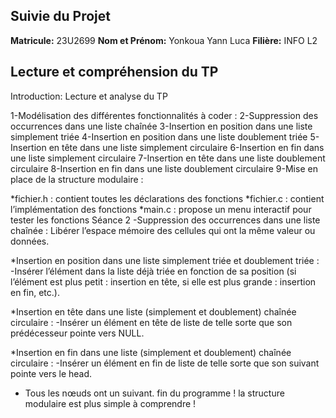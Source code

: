 ## Suivie du Projet

**Matricule:** 23U2699
**Nom et Prénom:** Yonkoua Yann Luca 
**Filière:** INFO L2

## Lecture et compréhension du TP 

Introduction:
Lecture et analyse du TP

1-Modélisation des différentes fonctionnalités à coder :
2-Suppression des occurrences dans une liste chaînée
3-Insertion en position dans une liste simplement triée
4-Insertion en position dans une liste doublement triée
5-Insertion en tête dans une liste simplement circulaire
6-Insertion en fin dans une liste simplement circulaire
7-Insertion en tête dans une liste doublement circulaire
8-Insertion en fin dans une liste doublement circulaire
9-Mise en place de la structure modulaire :

*fichier.h : contient toutes les déclarations des fonctions
*fichier.c : contient l’implémentation des fonctions
*main.c : propose un menu interactif pour tester les fonctions
Séance 2
-Suppression des occurrences dans une liste chaînée :
Libérer l’espace mémoire des cellules qui ont la même valeur ou données.

*Insertion en position dans une liste simplement triée et doublement triée :
-Insérer l’élément dans la liste déjà triée en fonction de sa position (si l’élément est plus petit : insertion en tête, si elle est plus grande : insertion en fin, etc.).

*Insertion en tête dans une liste (simplement et doublement) chaînée circulaire :
-Insérer un élément en tête de liste de telle sorte que son prédécesseur pointe vers NULL.

*Insertion en fin dans une liste (simplement et doublement) chaînée circulaire :
-Insérer un élément en fin de liste de telle sorte que son suivant pointe vers le head.
- Tous les nœuds ont un suivant.
fin du programme ! la structure modulaire est plus simple à comprendre !
